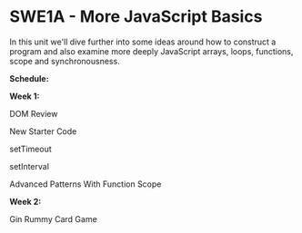 # SWE1A - More JavaScript Basics

In this unit we'll dive further into some ideas around how to construct a program and also examine more deeply JavaScript arrays, loops, functions, scope and synchronousness.

**Schedule:**

**Week 1:**

DOM Review

New Starter Code

setTimeout

setInterval

Advanced Patterns With Function Scope

**Week 2:**

Gin Rummy Card Game

